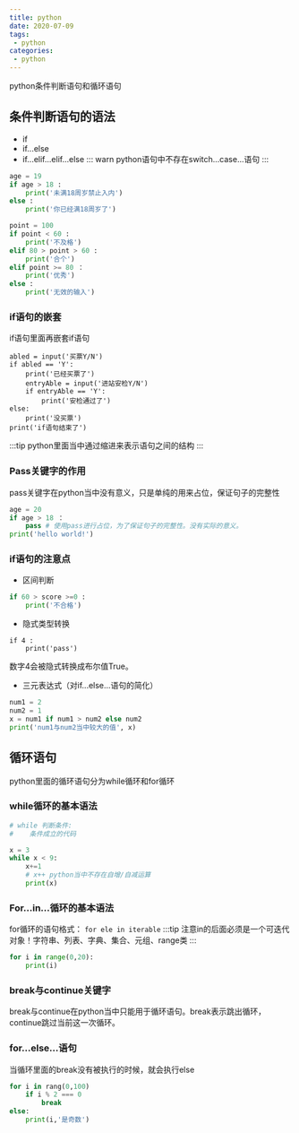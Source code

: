 ```yaml
---
title: python
date: 2020-07-09
tags:
 - python
categories: 
 - python
---
```


python条件判断语句和循环语句

<!--more-->
## 条件判断语句的语法
- if
- if...else
- if...elif...elif...else
::: warn
python语句中不存在switch...case...语句
:::

```python
age = 19
if age > 18 :
	print('未满18周岁禁止入内')
else :
	print('你已经满18周岁了')

point = 100
if point < 60 :
	print('不及格')
elif 80 > point > 60 :
	print('合个')
elif point >= 80 ：
	print('优秀')
else :
	print('无效的输入')
```

### if语句的嵌套
if语句里面再嵌套if语句
```
abled = input('买票Y/N')
if abled == 'Y':
    print('已经买票了')
    entryAble = input('进站安检Y/N')
    if entryAble == 'Y':
        print('安检通过了')
else:
    print('没买票')
print('if语句结束了')
```

:::tip
python里面当中通过缩进来表示语句之间的结构
:::

### Pass关键字的作用
pass关键字在python当中没有意义，只是单纯的用来占位，保证句子的完整性
```python
age = 20
if age > 18 ：
	pass # 使用pass进行占位，为了保证句子的完整性。没有实际的意义。
print('hello world!')
```

### if语句的注意点
- 区间判断
```python
if 60 > score >=0 :
	print('不合格')
```

- 隐式类型转换
```
if 4 :
	print('pass')
```
数字4会被隐式转换成布尔值True。

- 三元表达式（对if...else...语句的简化）
```python
num1 = 2
num2 = 1
x = num1 if num1 > num2 else num2
print('num1与num2当中较大的值', x)
```

## 循环语句
python里面的循环语句分为while循环和for循环

### while循环的基本语法
```python
# while 判断条件:
#	 条件成立的代码

x = 3
while x < 9:
	x+=1
    # x++ python当中不存在自增/自减运算
	print(x)
```

### For...in...循环的基本语法
for循环的语句格式： `for ele in iterable`
:::tip
注意in的后面必须是一个可迭代对象！字符串、列表、字典、集合、元组、range类
:::
```python
for i in range(0,20):
	print(i)
```

### break与continue关键字
break与continue在python当中只能用于循环语句。break表示跳出循环，continue跳过当前这一次循环。

### for...else...语句
当循环里面的break没有被执行的时候，就会执行else
```python
for i in rang(0,100)
    if i % 2 === 0
        break
else:
    print(i,'是奇数') 
```